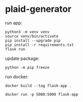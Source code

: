 # plaid-generator

run app:
```
python3 -m venv venv
source venv/bin/activate
pip install --upgrade pip
pip install -r requirements.txt
flask run
```

update package:
```
python -m pip freeze
```

run docker:
```
docker build --tag flask-app .   

docker run -p 5000:5000 flask-app
```
